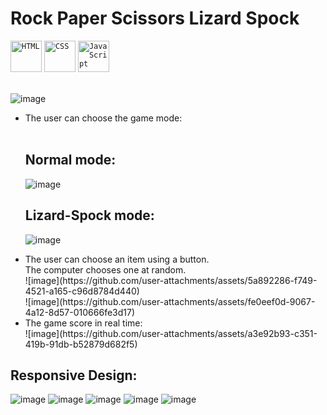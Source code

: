 # Rock Paper Scissors Lizard Spock

<div align="left">
	<code><img width="50" src="https://user-images.githubusercontent.com/25181517/192158954-f88b5814-d510-4564-b285-dff7d6400dad.png" alt="HTML" title="HTML"/></code>
	<code><img width="50" src="https://user-images.githubusercontent.com/25181517/183898674-75a4a1b1-f960-4ea9-abcb-637170a00a75.png" alt="CSS" title="CSS"/></code>
	<code><img width="50" src="https://user-images.githubusercontent.com/25181517/117447155-6a868a00-af3d-11eb-9cfe-245df15c9f3f.png" alt="JavaScript" title="JavaScript"/></code>
</div> 
<br/>

![image](https://github.com/user-attachments/assets/90624e04-7d38-42d6-bf3e-47c89c00144a)

<ul>
 <li>
   The user can choose the game mode: </li> <br/>
	 
   ## Normal mode: <br />
![image](https://github.com/user-attachments/assets/977cfc7e-2503-4246-9d11-778ce704da0b) <br />
	 
  ## Lizard-Spock mode: <br />
![image](https://github.com/user-attachments/assets/e1a0b9fc-8fd4-4f7f-b927-c91df065c4d9)

  <li>
    The user can choose an item using a button.  <br />
    The computer chooses one at random.
 </li>
![image](https://github.com/user-attachments/assets/5a892286-f749-4521-a165-c96d8784d440) <br/>
![image](https://github.com/user-attachments/assets/fe0eef0d-9067-4a12-8d57-010666fe3d17)
  
  <li>The game score in real time:</li>
![image](https://github.com/user-attachments/assets/a3e92b93-c351-419b-91db-b52879d682f5)
 
</ul>

## Responsive Design: <br />
![image](https://github.com/user-attachments/assets/e8415b3c-66e7-4dff-ae60-1cd59d486f43)
![image](https://github.com/user-attachments/assets/2d0ff62e-413d-4c98-983e-10ad0fbfa22d)
![image](https://github.com/user-attachments/assets/1d2a5090-1923-406a-a2bf-07372ac425ef)
![image](https://github.com/user-attachments/assets/78c7c8f8-cfa5-4a14-b73e-0266786dd0a5)
![image](https://github.com/user-attachments/assets/d697ddb6-f9b3-4959-a044-645faffddbf1)





